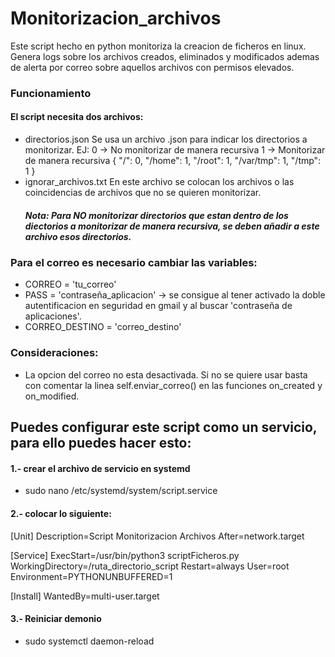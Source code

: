 # Monitorizacion_archivos
Este script hecho en python monitoriza la creacion de ficheros en linux. Genera logs sobre los archivos creados, eliminados y modificados ademas de alerta por correo sobre aquellos archivos con permisos elevados.

### Funcionamiento
#### El script necesita dos archivos:
* directorios.json
  Se usa un archivo .json para indicar los directorios a monitorizar. EJ:
  0 -> No monitorizar de manera recursiva
  1 -> Monitorizar de manera recursiva
  {
    "/": 0,
    "/home": 1,
    "/root": 1,
    "/var/tmp": 1,
    "/tmp": 1
  }
* ignorar_archivos.txt
    En este archivo se colocan los archivos o las coincidencias de archivos que no se quieren monitorizar.
    ##### Nota: Para NO monitorizar directorios que estan dentro de los diectorios a monitorizar de manera recursiva, se deben añadir a este archivo esos directorios.

### Para el correo es necesario cambiar las variables:
* CORREO = 'tu_correo'
* PASS = 'contraseña_aplicacion' -> se consigue al tener activado la doble autentificacion en seguridad en gmail y al buscar 'contraseña de aplicaciones'.
* CORREO_DESTINO = 'correo_destino'

### Consideraciones:
* La opcion del correo no esta desactivada. Si no se quiere usar basta con comentar la linea self.enviar_correo() en las funciones on_created y on_modified.


## Puedes configurar este script como un servicio, para ello puedes hacer esto:

#### 1.- crear el archivo de servicio en systemd
* sudo nano /etc/systemd/system/script.service

#### 2.- colocar lo siguiente:
[Unit]
Description=Script Monitorizacion Archivos
After=network.target

[Service]
ExecStart=/usr/bin/python3 scriptFicheros.py
WorkingDirectory=/ruta_directorio_script
Restart=always
User=root
Environment=PYTHONUNBUFFERED=1

[Install]
WantedBy=multi-user.target

#### 3.- Reiniciar demonio
* sudo systemctl daemon-reload
